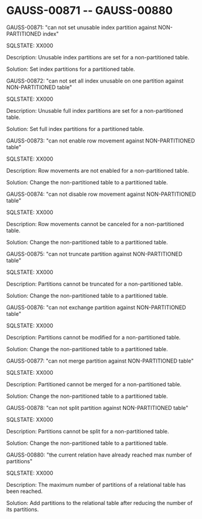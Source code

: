# GAUSS-00871 -- GAUSS-00880<a name="EN-US_TOPIC_0302073495"></a>

GAUSS-00871: "can not set unusable index partition against NON-PARTITIONED index"

SQLSTATE: XX000

Description: Unusable index partitions are set for a non-partitioned table.

Solution: Set index partitions for a partitioned table.

GAUSS-00872: "can not set all index unusable on one partition against NON-PARTITIONED table"

SQLSTATE: XX000

Description: Unusable full index partitions are set for a non-partitioned table.

Solution: Set full index partitions for a partitioned table.

GAUSS-00873: "can not enable row movement against NON-PARTITIONED table"

SQLSTATE: XX000

Description: Row movements are not enabled for a non-partitioned table.

Solution: Change the non-partitioned table to a partitioned table.

GAUSS-00874: "can not disable row movement against NON-PARTITIONED table"

SQLSTATE: XX000

Description: Row movements cannot be canceled for a non-partitioned table.

Solution: Change the non-partitioned table to a partitioned table.

GAUSS-00875: "can not truncate partition against NON-PARTITIONED table"

SQLSTATE: XX000

Description: Partitions cannot be truncated for a non-partitioned table.

Solution: Change the non-partitioned table to a partitioned table.

GAUSS-00876: "can not exchange partition against NON-PARTITIONED table"

SQLSTATE: XX000

Description: Partitions cannot be modified for a non-partitioned table.

Solution: Change the non-partitioned table to a partitioned table.

GAUSS-00877: "can not merge partition against NON-PARTITIONED table"

SQLSTATE: XX000

Description: Partitioned cannot be merged for a non-partitioned table.

Solution: Change the non-partitioned table to a partitioned table.

GAUSS-00878: "can not split partition against NON-PARTITIONED table"

SQLSTATE: XX000

Description: Partitions cannot be split for a non-partitioned table.

Solution: Change the non-partitioned table to a partitioned table.

GAUSS-00880: "the current relation have already reached max number of partitions"

SQLSTATE: XX000

Description: The maximum number of partitions of a relational table has been reached.

Solution: Add partitions to the relational table after reducing the number of its partitions.

